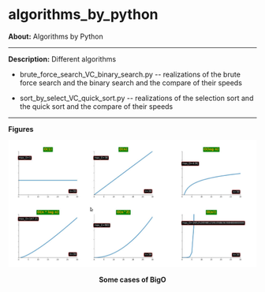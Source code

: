 # algorithms_by_python


**About:** Algorithms by Python

<hr>

**Description:** Different algorithms

- brute_force_search_VC_binary_search.py -- realizations of the brute force search and the binary search and the compare of their speeds

- sort_by_select_VC_quick_sort.py -- realizations of the selection sort and the quick sort and the compare of their speeds

<hr>

**Figures**

<p align="center">
  <img width = "800" src="screenshots/bigO.jpg"/>
<p align="center"><b>Some cases of BigO</b><p align="center">
</p>
